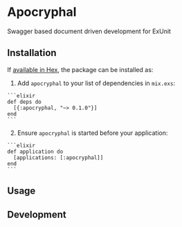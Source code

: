 # Apocryphal

Swagger based document driven development for ExUnit

## Installation

If [available in Hex](https://hex.pm/docs/publish), the package can be installed as:

  1. Add `apocryphal` to your list of dependencies in `mix.exs`:

    ```elixir
    def deps do
      [{:apocryphal, "~> 0.1.0"}]
    end
    ```

  2. Ensure `apocryphal` is started before your application:

    ```elixir
    def application do
      [applications: [:apocryphal]]
    end
    ```

## Usage
## Development

